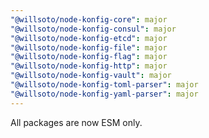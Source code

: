 ```yaml
---
"@willsoto/node-konfig-core": major
"@willsoto/node-konfig-consul": major
"@willsoto/node-konfig-etcd": major
"@willsoto/node-konfig-file": major
"@willsoto/node-konfig-flag": major
"@willsoto/node-konfig-http": major
"@willsoto/node-konfig-vault": major
"@willsoto/node-konfig-toml-parser": major
"@willsoto/node-konfig-yaml-parser": major
---
```


All packages are now ESM only.

